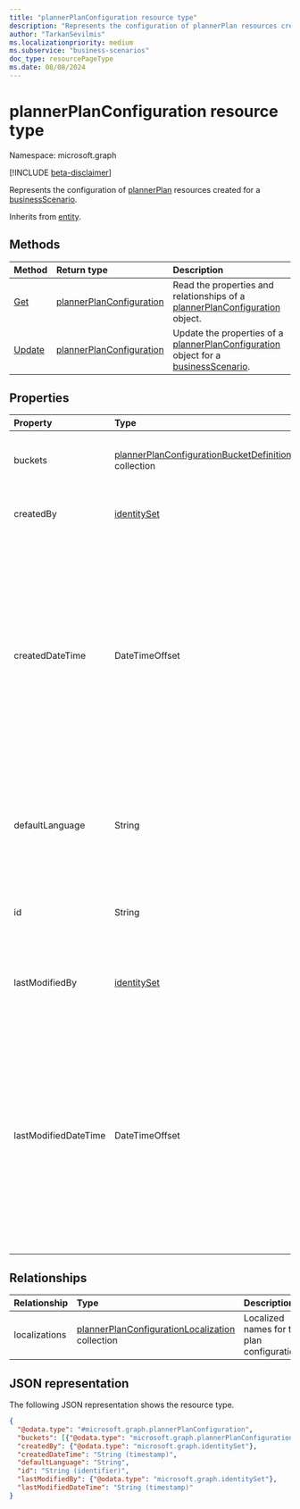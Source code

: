 ```yaml
---
title: "plannerPlanConfiguration resource type"
description: "Represents the configuration of plannerPlan resources created for a businessScenario."
author: "TarkanSevilmis"
ms.localizationpriority: medium
ms.subservice: "business-scenarios"
doc_type: resourcePageType
ms.date: 08/08/2024
---
```


# plannerPlanConfiguration resource type

Namespace: microsoft.graph

[!INCLUDE [beta-disclaimer](../../includes/beta-disclaimer.md)]

Represents the configuration of [plannerPlan](../resources/plannerplan.md) resources created for a [businessScenario](../resources/businessscenario.md).

Inherits from [entity](../resources/entity.md).

## Methods

|Method|Return type|Description|
|:---|:---|:---|
|[Get](../api/plannerplanconfiguration-get.md)|[plannerPlanConfiguration](../resources/plannerplanconfiguration.md)|Read the properties and relationships of a [plannerPlanConfiguration](../resources/plannerplanconfiguration.md) object.|
|[Update](../api/plannerplanconfiguration-update.md)|[plannerPlanConfiguration](../resources/plannerplanconfiguration.md)|Update the properties of a [plannerPlanConfiguration](../resources/plannerplanconfiguration.md) object for a [businessScenario](../resources/businessscenario.md). |

## Properties

|Property|Type|Description|
|:---|:---|:---|
|buckets|[plannerPlanConfigurationBucketDefinition](../resources/plannerplanconfigurationbucketdefinition.md) collection|List the buckets that should be created in the plan.|
|createdBy|[identitySet](../resources/identityset.md)|The identity of the creator of the plan configuration.|
|createdDateTime|DateTimeOffset|The date and time when the plan configuration was created. The Timestamp type represents date and time information using ISO 8601 format and is always in UTC time. For example, midnight UTC on Jan 1, 2014 is `2014-01-01T00:00:00Z`. |
|defaultLanguage|String|The language code for the default language to be used for the names of the objects created for the plan.|
|id|String|The unique identifier for the plan configuration. Inherited from [entity](../resources/entity.md). |
|lastModifiedBy|[identitySet](../resources/identityset.md)|The identity of the user who last modified the plan configuration. |
|lastModifiedDateTime|DateTimeOffset|The date and time when the plan configuration was last modified. The Timestamp type represents date and time information using ISO 8601 format and is always in UTC time. For example, midnight UTC on Jan 1, 2014 is `2014-01-01T00:00:00Z`. |

## Relationships

|Relationship|Type|Description|
|:---|:---|:---|
|localizations|[plannerPlanConfigurationLocalization](../resources/plannerplanconfigurationlocalization.md) collection|Localized names for the plan configuration.|

## JSON representation

The following JSON representation shows the resource type.
<!-- {
  "blockType": "resource",
  "keyProperty": "id",
  "@odata.type": "microsoft.graph.plannerPlanConfiguration",
  "baseType": "microsoft.graph.entity",
  "openType": false
}
-->
``` json
{
  "@odata.type": "#microsoft.graph.plannerPlanConfiguration",
  "buckets": [{"@odata.type": "microsoft.graph.plannerPlanConfigurationBucketDefinition"}],
  "createdBy": {"@odata.type": "microsoft.graph.identitySet"},
  "createdDateTime": "String (timestamp)",
  "defaultLanguage": "String",
  "id": "String (identifier)",
  "lastModifiedBy": {"@odata.type": "microsoft.graph.identitySet"},
  "lastModifiedDateTime": "String (timestamp)"
}
```
